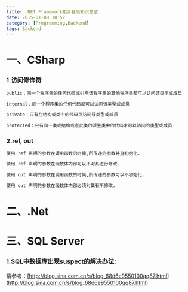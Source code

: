 ```yaml
---
title: .NET Framework相关基础知识总结
date: 2015-01-08 10:52
category: [Programming,Backend]
tags: Backend
---
```




# 一、CSharp

### 1.访问修饰符

```html
public：同一个程序集的任何代码或引用该程序集的其他程序集都可以访问该类型或成员

internal：同一个程序集的任何代码都可以访问该类型或成员

private：只有在结构或类中的代码可访问该类型或成员

protected：只有同一类或结构或者此类的派生类中的代码才可以访问的类型或成员
```



<!--more-->

### 2.ref, out

```html
使用 ref 声明的参数在调用函数的时候,所传递的参数并且初始化.

使用 ref 声明的参数在函数体内部可以不对其进行修改.

使用 out 声明的参数在调用函数的时候,所传递的参数可以不初始化.

使用 out 声明的参数在函数体内部必须对其有所修改.
```







# 二、.Net









# 三、SQL Server

### 1.SQL中数据库出现suspect的解决办法: 

请参考：[http://blog.sina.com.cn/s/blog_68d6e9550100qq87.html](http://blog.sina.com.cn/s/blog_68d6e9550100qq87.html)